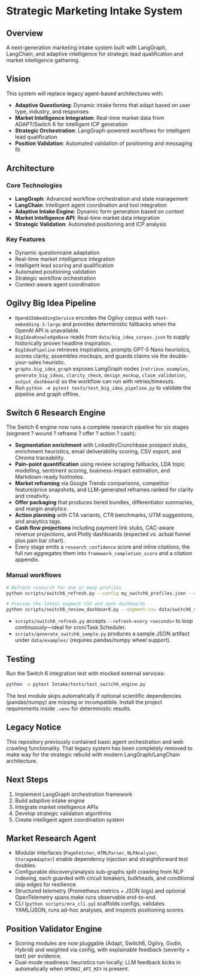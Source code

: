 # Strategic Marketing Intake System
## Overview
A next-generation marketing intake system built with LangGraph, LangChain, and adaptive intelligence for strategic lead qualification and market intelligence gathering.
## Vision
This system will replace legacy agent-based architectures with:
- **Adaptive Questioning**: Dynamic intake forms that adapt based on user type, industry, and responses
- **Market Intelligence Integration**: Real-time market data from ADAPT/Switch 6 for intelligent ICP generation
- **Strategic Orchestration**: LangGraph-powered workflows for intelligent lead qualification
- **Position Validation**: Automated validation of positioning and messaging fit
## Architecture
### Core Technologies
- **LangGraph**: Advanced workflow orchestration and state management
- **LangChain**: Intelligent agent coordination and tool integration
- **Adaptive Intake Engine**: Dynamic form generation based on context
- **Market Intelligence API**: Real-time market data integration
- **Strategic Validation**: Automated positioning and ICP analysis
### Key Features
- Dynamic questionnaire adaptation
- Real-time market intelligence integration
- Intelligent lead scoring and qualification
- Automated positioning validation
- Strategic workflow orchestration
- Context-aware agent coordination
## Ogilvy Big Idea Pipeline
- `OpenAIEmbeddingService` encodes the Ogilvy corpus with `text-embedding-3-large` and provides deterministic fallbacks when the OpenAI API is unavailable.
- `BigIdeaKnowledgeBase` reads from `data/big_idea_corpus.json` to supply historically proven headline inspiration.
- `BigIdeaPipeline` retrieves inspirations, prompts GPT-5 Nano heuristics, scores clarity, assembles mockups, and guards claims via the double-your-sales heuristic.
- `graphs.big_idea_graph` exposes LangGraph nodes (`retrieve_examples`, `generate_big_ideas`, `clarity_check`, `design_mockup`, `claim_validation`, `output_dashboard`) so the workflow can run with retries/timeouts.
- Run `python -m pytest tests/test_big_idea_pipeline.py` to validate the pipeline and graph offline.
## Switch 6 Research Engine
The Switch 6 engine now runs a complete research pipeline for six stages (segment ? wound ? reframe ? offer ? action ? cash):
- **Segmentation enrichment** with LinkedIn/Crunchbase prospect stubs, enrichment heuristics, email deliverability scoring, CSV export, and Chroma traceability.
- **Pain-point quantification** using review scraping fallbacks, LDA topic modelling, sentiment scoring, business-impact estimation, and Markdown-ready footnotes.
- **Market reframing** via Google Trends comparisons, competitor feature/price snapshots, and LLM-generated reframes ranked for clarity and creativity.
- **Offer packaging** that produces tiered bundles, differentiator summaries, and margin analytics.
- **Action planning** with CTA variants, CTR benchmarks, UTM suggestions, and analytics tags.
- **Cash flow projections** including payment link stubs, CAC-aware revenue projections, and Plotly dashboards (expected vs. actual funnel plus pain bar chart).
- Every stage emits a `research_confidence` score and inline citations; the full run aggregates them into `framework_completion_score` and a citation appendix.
### Manual workflows
```bash
# Refresh research for one or many profiles
python scripts/switch6_refresh.py --config my_switch6_profiles.json --output-dir reports/switch6

# Preview the latest segment CSV and open dashboards
python scripts/switch6_review_dashboard.py --segment-csv data/switch6_segment.csv --open
```
- `scripts/switch6_refresh.py` accepts `--refresh-every <seconds>` to loop continuously—ideal for cron/Task Scheduler.
- `scripts/generate_switch6_sample.py` produces a sample JSON artifact under `data/examples/` (requires pandas/numpy wheel support).
## Testing
Run the Switch 6 integration test with mocked external services:
```bash
python -m pytest Intake/tests/test_switch6_engine.py
```
The test module skips automatically if optional scientific dependencies (pandas/numpy) are missing or incompatible. Install the project requirements inside `.venv` for deterministic results.
## Legacy Notice
This repository previously contained basic agent orchestration and web crawling functionality. That legacy system has been completely removed to make way for the strategic rebuild with modern LangGraph/LangChain architecture.
## Next Steps
1. Implement LangGraph orchestration framework
2. Build adaptive intake engine
3. Integrate market intelligence APIs
4. Develop strategic validation algorithms
5. Create intelligent agent coordination system
## Market Research Agent
- Modular interfaces (`PageFetcher`, `HTMLParser`, `NLPAnalyzer`, `StorageAdapter`) enable dependency injection and straightforward test doubles.
- Configurable discovery/analysis sub-graphs split crawling from NLP indexing, each guarded with circuit breakers, bulkheads, and conditional skip edges for resilience.
- Structured telemetry (Prometheus metrics + JSON logs) and optional OpenTelemetry spans make runs observable end-to-end.
- CLI (`python scripts/mra_cli.py`) scaffolds configs, validates YAML/JSON, runs ad-hoc analyses, and inspects positioning scores.
## Position Validator Engine
- Scoring modules are now pluggable (Adapt, Switch6, Ogilvy, Godin, Hybrid) and weighted via config, with explainable feedback (severity + text) per evidence.
- Dual-mode readiness: heuristics run locally; LLM feedback kicks in automatically when `OPENAI_API_KEY` is present.
 
